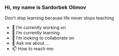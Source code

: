 ### Hi, my name is Sardorbek Olimov

<i class="fa-solid fa-graduation-cap fa-fw"></i> Don't stop learning because life never stops teaching

- 🔭 I’m currently working on
- 🌱 I’m currently learning
- 👯 I’m looking to collaborate on
- 💬 Ask me about ...
- 📫 How to reach me:
